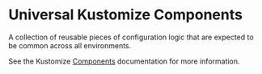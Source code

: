 # Universal Kustomize Components

A collection of reusable pieces of configuration logic that are expected to
be common across all environments.

See the Kustomize [Components](https://kubectl.docs.kubernetes.io/guides/config_management/components/)
documentation for more information.

